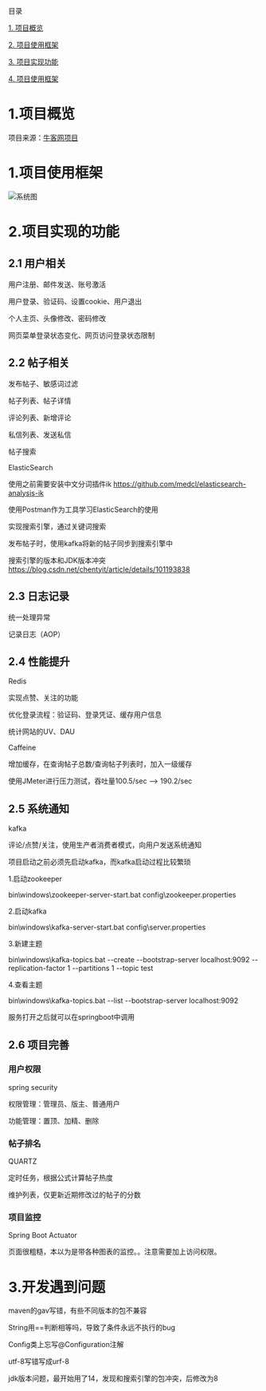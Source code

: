 目录

[1. 项目概览](#1.项目概览)

[2. 项目使用框架](#2.项目使用框架)

[3. 项目实现功能](#3.项目实现功能)

[4. 项目使用框架](#4.开发遇到问题)


# 1.项目概览 

项目来源：[牛客网项目](https://www.nowcoder.com/courses/semester/senior)

# 1.项目使用框架
![系统图](https://s1.ax1x.com/2020/08/19/dMIkVO.png)

# 2.项目实现的功能

## 2.1 用户相关

用户注册、邮件发送、账号激活

用户登录、验证码、设置cookie、用户退出

个人主页、头像修改、密码修改

网页菜单登录状态变化、网页访问登录状态限制

## 2.2 帖子相关

发布帖子、敏感词过滤

帖子列表、帖子详情

评论列表、新增评论

私信列表、发送私信

帖子搜索

ElasticSearch

使用之前需要安装中文分词插件ik https://github.com/medcl/elasticsearch-analysis-ik

使用Postman作为工具学习ElasticSearch的使用

实现搜索引擎，通过关键词搜索

发布帖子时，使用kafka将新的帖子同步到搜索引擎中

搜索引擎的版本和JDK版本冲突
https://blog.csdn.net/chentyit/article/details/101193838

## 2.3 日志记录

统一处理异常

记录日志（AOP）

## 2.4 性能提升
Redis

实现点赞、关注的功能

优化登录流程：验证码、登录凭证、缓存用户信息

统计网站的UV、DAU

Caffeine

增加缓存，在查询帖子总数/查询帖子列表时，加入一级缓存

使用JMeter进行压力测试，吞吐量100.5/sec --> 190.2/sec

## 2.5 系统通知

kafka

评论/点赞/关注，使用生产者消费者模式，向用户发送系统通知

项目启动之前必须先启动kafka，而kafka启动过程比较繁琐

1.启动zookeeper

bin\windows\zookeeper-server-start.bat config\zookeeper.properties

2.启动kafka

bin\windows\kafka-server-start.bat config\server.properties

3.新建主题

bin\windows\kafka-topics.bat --create --bootstrap-server localhost:9092 --replication-factor 1 --partitions 1 --topic test

4.查看主题

bin\windows\kafka-topics.bat --list --bootstrap-server localhost:9092

服务打开之后就可以在springboot中调用

## 2.6 项目完善 
### 用户权限
spring security

权限管理：管理员、版主、普通用户

功能管理：置顶、加精、删除

### 帖子排名
QUARTZ

定时任务，根据公式计算帖子热度

维护列表，仅更新近期修改过的帖子的分数

### 项目监控
Spring Boot Actuator

页面很粗糙，本以为是带各种图表的监控。。注意需要加上访问权限。

# 3.开发遇到问题
maven的gav写错，有些不同版本的包不兼容

String用==判断相等吗，导致了条件永远不执行的bug

Config类上忘写@Configuration注解

utf-8写错写成urf-8

jdk版本问题，最开始用了14，发现和搜索引擎的包冲突，后修改为8
